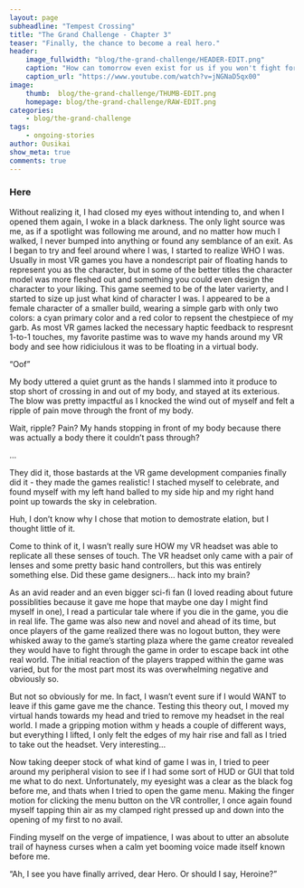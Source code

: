 ```yaml
---
layout: page
subheadline: "Tempest Crossing"
title: "The Grand Challenge - Chapter 3"
teaser: "Finally, the chance to become a real hero."
header:
    image_fullwidth: "blog/the-grand-challenge/HEADER-EDIT.png"
    caption: "How can tomorrow even exist for us if you won't fight for yourself today?"
    caption_url: "https://www.youtube.com/watch?v=jNGNaD5qx00"
image:
    thumb:  blog/the-grand-challenge/THUMB-EDIT.png
    homepage: blog/the-grand-challenge/RAW-EDIT.png
categories:
    - blog/the-grand-challenge
tags:
    - ongoing-stories
author: Ousikai
show_meta: true
comments: true
---
```

### Here
Without realizing it, I had closed my eyes without intending to, and when I opened them again, I woke in a black darkness. The only light source was me, as if a spotlight was following me around, and no matter how much I walked, I never bumped into anything or found any semblance of an exit. As I began to try and feel around where I was, I started to realize WHO I was. Usually in most VR games you have a nondescript pair of floating hands to represent you as the character, but in some of the better titles the character model was more fleshed out and something you could even design the character to your liking. This game seemed to be of the later varierty, and I started to size up just what kind of character I was. I appeared to be a female character of a smaller build, wearing a simple garb with only two colors: a cyan primary color and a red color to repsent the chestpiece of my garb. As most VR games lacked the necessary haptic feedback to respresnt 1-to-1 touches, my favorite pastime was to wave my hands around my VR body and see how ridiciulous it was to be floating in a virtual body.

“Oof”

My body uttered a quiet grunt as the hands I slammed into it produce to stop short of crossing in and out of my body, and stayed at its exterious. The blow was pretty impactful as I knocked the wind out of myself and felt a ripple of pain move through the front of my body.

Wait, ripple? Pain? My hands stopping in front of my body because there was actually a body there it couldn’t pass through?

…

They did it, those bastards at the VR game development companies finally did it - they made the games realistic! I stached myself to celebrate, and found myself with my left hand balled to my side hip and my right hand point up towards the sky in celebration.

Huh, I don’t know why I chose that motion to demostrate elation, but I thought little of it.

Come to think of it, I wasn’t really sure HOW my VR headset was able to replicate all these senses of touch. The VR headset only came with a pair of lenses and some pretty basic hand controllers, but this was entirely something else. Did these game designers… hack into my brain?

As an avid reader and an even bigger sci-fi fan (I loved reading about future possiblities because it gave me hope that maybe one day I might find myself in one), I read a particular tale where if you die in the game, you die in real life. The game was also new and novel and ahead of its time, but once players of the game realized there was no logout button, they were whisked away to the game’s starting plaza where the game creator revealed they would have to fight through the game in order to escape back int othe real world. The initial reaction of the players trapped within the game was varied, but for the most part most its was overwhelming negative and obviously so.

But not so obviously for me. In fact, I wasn’t event sure if I would WANT to leave if this game gave me the chance. Testing this theory out, I moved my virtual hands towards my head and tried to remove my headset in the real world. I made a gripping motion withm y heads a couple of different ways, but everything I lifted, I only felt the edges of my hair rise and fall as I tried to take out the headset. Very interesting…

Now taking deeper stock of what kind of game I was in, I tried to peer around my peripheral vision to see if I had some sort of HUD or GUI that told me what to do next. Unfortunately, my eyesight was a clear as the black fog before me, and thats when I tried to open the game menu. Making the finger motion for clicking the menu button on the VR controller, I once again found myself tapping thin air as my clamped right pressed up and down into the opening of my first to no avail.

Finding myself on the verge of impatience, I was about to utter an absolute trail of hayness curses when a calm yet booming voice made itself known before me.

“Ah, I see you have finally arrived, dear Hero. Or should I say, Heroine?”